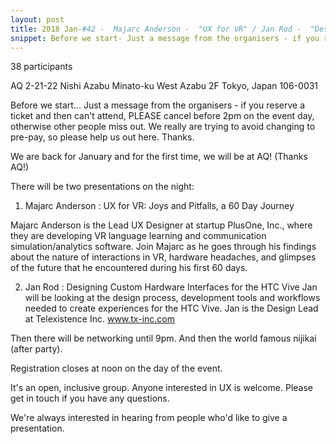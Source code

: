 ```yaml
---
layout: post
title: 2018 Jan-#42 -  Majarc Anderson -  "UX for VR" / Jan Rod -  "Designing Custom Hardware for the VIVE"
snippet: Before we start- Just a message from the organisers - if you reserve a ticket and then can't -
---
```

38 participants

AQ 2-21-22 Nishi Azabu Minato-ku West Azabu 2F Tokyo, Japan 106-0031

Before we start...
Just a message from the organisers - if you reserve a ticket and then can't attend, PLEASE cancel before 2pm on the event day, otherwise other people miss out. We really are trying to avoid changing to pre-pay, so please help us out here. Thanks.

We are back for January and for the first time, we will be at AQ! (Thanks AQ!)

There will be two presentations on the night:

1) Majarc Anderson : UX for VR: Joys and Pitfalls, a 60 Day Journey

Majarc Anderson is the Lead UX Designer at startup PlusOne, Inc., where they are developing VR language learning and communication simulation/analytics software. Join Majarc as he goes through his findings about the nature of interactions in VR, hardware headaches, and glimpses of the future that he encountered during his first 60 days.

2) Jan Rod : Designing Custom Hardware Interfaces for the HTC Vive
Jan will be looking at the design process, development tools and workflows needed to create experiences for the HTC Vive.
Jan is the Design Lead at Telexistence Inc. www.tx-inc.com

Then there will be networking until 9pm. And then the world famous nijikai (after party).

Registration closes at noon on the day of the event.

It's an open, inclusive group. Anyone interested in UX is welcome. Please get in touch if you have any questions.

We're always interested in hearing from people who'd like to give a presentation.

